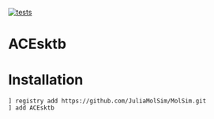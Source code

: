 [![tests](https://github.com/ACEsuit/ACEtb.jl/actions/workflows/Tests.yml/badge.svg)](https://github.com/ACEsuit/ACEtb.jl/actions/workflows/Tests.yml)

# ACEsktb

# Installation

```
] registry add https://github.com/JuliaMolSim/MolSim.git
] add ACEsktb
```
